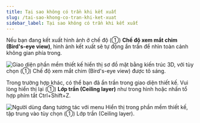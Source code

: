```yaml
---
title: Tại sao không có trần khi kết xuất
slug: /tai-sao-khong-co-tran-khi-ket-xuat
sidebar_label: Tại sao không có trần khi kết xuất
---
```


Nếu bạn đang kết xuất hình ảnh ở chế độ (①) **Chế độ xem mắt chim (Bird's-eye view)**, hình ảnh kết xuất sẽ tự động ẩn trần để nhìn toàn cảnh không gian phía trong.

![Giao diện phần mềm thiết kế hiển thị sơ đồ mặt bằng kiến trúc 3D, với tùy chọn (①) Chế độ xem mắt chim (Bird's-eye view) được tô sáng.](https://storage.googleapis.com/jegavn_kb/image_jegavn/267.1.png)

Trong trường hợp khác, có thể bạn đã ẩn trần trong giao diện thiết kế. Vui lòng hiển thị lại (①) **Lớp trần (Ceiling layer)** như trong hình hoặc nhấn tổ hợp phím tắt Ctrl+Shift+Z.

![Người dùng đang tương tác với menu Hiển thị trong phần mềm thiết kế, tập trung vào tùy chọn (①) Lớp trần (Ceiling layer).](https://storage.googleapis.com/jegavn_kb/image_jegavn/267.2.png)